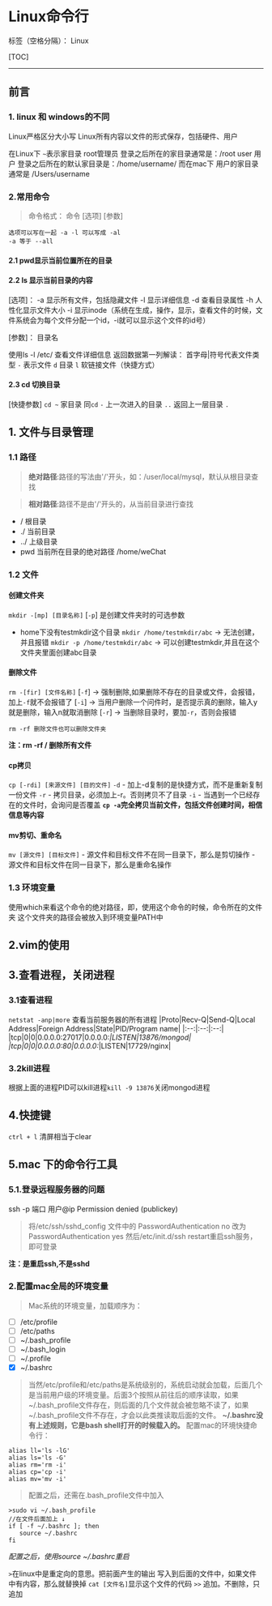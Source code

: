 ﻿# Linux命令行

标签（空格分隔）： Linux

[TOC]

---

## 前言
### 1. linux 和 windows的不同
Linux严格区分大小写
Linux所有内容以文件的形式保存，包括硬件、用户

在Linux下
`~`表示家目录
root管理员 登录之后所在的家目录通常是：/root
user 用户 登录之后所在的默认家目录是：/home/username/
而在mac下
用户的家目录通常是 /Users/username
### 2.常用命令
> 命令格式：
    命令 [选项] [参数] 
    
    选项可以写在一起 -a -l 可以写成 -al
    -a 等于 --all

#### 2.1 pwd显示当前位置所在的目录
#### 2.2 ls 显示当前目录的内容
[选项]：
    -a  显示所有文件，包括隐藏文件
    -l  显示详细信息
    -d  查看目录属性
    -h  人性化显示文件大小
    -i  显示inode（系统在生成，操作，显示，查看文件的时候，文件系统会为每个文件分配一个id，-i就可以显示这个文件的id号）

[参数]：
    目录名

使用ls -l /etc/ 查看文件详细信息
返回数据第一列解读：
    首字母|符号代表文件类型
    `-` 表示文件
    `d` 目录
    `l` 软链接文件（快捷方式）
    
#### 2.3 cd 切换目录
[快捷参数]
    `cd ~`  家目录 同`cd`
    `-`     上一次进入的目录
    `..`    返回上一层目录
    `.`         

## 1. 文件与目录管理
### 1.1 路径
>**绝对路径**:路径的写法由'/'开头，如：/user/local/mysql，默认从根目录查找

>**相对路径**:路径不是由'/'开头的，从当前目录进行查找

- / 根目录
- ./ 当前目录
- ../ 上级目录
- pwd 当前所在目录的绝对路径 /home/weChat


### 1.2 文件
#### 创建文件夹
`mkdir -[mp] [目录名称]`
[`-p`] 是创建文件夹时的可选参数
+ home下没有testmkdir这个目录
`mkdir /home/testmkdir/abc` -> 无法创建，并且报错
`mkdir -p /home/testmkdir/abc` -> 可以创建testmkdir,并且在这个文件夹里面创建abc目录

#### 删除文件
`rm -[fir] [文件名称]`
[`-f`] -> 强制删除,如果删除不存在的目录或文件，会报错，加上`-f`就不会报错了
[`-i`] -> 当用户删除一个问件时，是否提示真的删除，输入y就是删除，输入n就取消删除
[`-r`] -> 当删除目录时，要加`-r`，否则会报错
```
rm -rf 删除文件也可以删除文件夹
```
**注：rm -rf / 删除所有文件**

#### cp拷贝
`cp [-rdi] [来源文件] [目的文件]`
`-d` - 加上-d复制的是快捷方式，而不是重新复制一份文件
`-r` - 拷贝目录，必须加上-r。否则拷贝不了目录
`-i` - 当遇到一个已经存在的文件时，会询问是否覆盖
**`cp -a`完全拷贝当前文件，包括文件创建时间，相信信息等内容**

#### mv剪切、重命名
`mv [源文件] [目标文件]`
    - 源文件和目标文件不在同一目录下，那么是剪切操作
    - 源文件和目标文件在同一目录下，那么是重命名操作

### 1.3 环境变量
使用which来看这个命令的绝对路径，即，使用这个命令的时候，命令所在的文件夹
这个文件夹的路径会被放入到环境变量PATH中




2.vim的使用
---

## 3.查看进程，关闭进程
### 3.1查看进程
`netstat -anp|more`
查看当前服务器的所有进程
|Proto|Recv-Q|Send-Q|Local Address|Foreign Address|State|PID/Program name|
|:--:|:--:|:--:|
|tcp|0|0|0.0.0.0:27017|0.0.0.0:*|LISTEN|13876/mongod|    
|tcp|0|0|0.0.0.0:80|0.0.0.0:*|LISTEN|17729/nginx|
### 3.2kill进程
根据上面的进程PID可以kill进程`kill -9 13876`关闭mongod进程


## 4.快捷键
`ctrl + l` 清屏相当于clear

## 5.mac 下的命令行工具

### 5.1.登录远程服务器的问题
ssh -p 端口 用户@ip
Permission denied (publickey)
>将/etc/ssh/sshd_config 文件中的
PasswordAuthentication no 改为
PasswordAuthentication yes
然后/etc/init.d/ssh restart重启ssh服务，即可登录

**注：是重启ssh,不是sshd**

### 2.配置mac全局的环境变量
>Mac系统的环境变量，加载顺序为：

- [ ] /etc/profile 
- [ ] /etc/paths 
- [ ] ~/.bash_profile 
- [ ] ~/.bash_login 
- [ ] ~/.profile 
- [x] ~/.bashrc
>当然/etc/profile和/etc/paths是系统级别的，系统启动就会加载，后面几个是当前用户级的环境变量。后面3个按照从前往后的顺序读取，如果~/.bash_profile文件存在，则后面的几个文件就会被忽略不读了，如果~/.bash_profile文件不存在，才会以此类推读取后面的文件。
**~/.bashrc没有上述规则，它是bash shell打开的时候载入的。**
配置mac的环境快捷命令行：
```
alias ll='ls -lG'
alias ls='ls -G'
alias rm='rm -i'
alias cp='cp -i'
alias mv='mv -i'
```
>配置之后，还需在.bash_profile文件中加入
```
>sudo vi ~/.bash_profile
//在文件后面加上 ↓
if [ -f ~/.bashrc ]; then
   source ~/.bashrc
fi
```
*配置之后，使用source ~/.bashrc重启*





`>`在linux中是重定向的意思。把前面产生的输出 写入到后面的文件中，如果文件中有内容，那么就替换掉
`cat [文件名]`显示这个文件的代码
`>>` 追加。不删除，只追加









